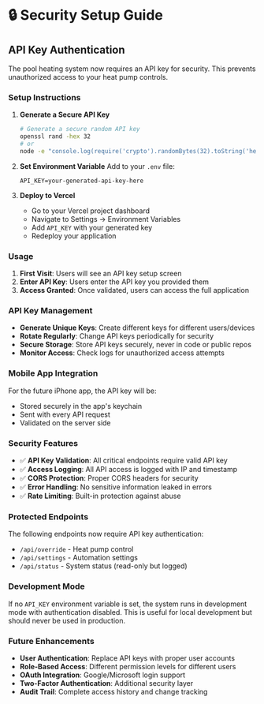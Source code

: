 # 🔒 Security Setup Guide

## API Key Authentication

The pool heating system now requires an API key for security. This prevents unauthorized access to your heat pump controls.

### Setup Instructions

1. **Generate a Secure API Key**
   ```bash
   # Generate a secure random API key
   openssl rand -hex 32
   # or
   node -e "console.log(require('crypto').randomBytes(32).toString('hex'))"
   ```

2. **Set Environment Variable**
   Add to your `.env` file:
   ```env
   API_KEY=your-generated-api-key-here
   ```

3. **Deploy to Vercel**
   - Go to your Vercel project dashboard
   - Navigate to Settings → Environment Variables
   - Add `API_KEY` with your generated key
   - Redeploy your application

### Usage

1. **First Visit**: Users will see an API key setup screen
2. **Enter API Key**: Users enter the API key you provided them
3. **Access Granted**: Once validated, users can access the full application

### API Key Management

- **Generate Unique Keys**: Create different keys for different users/devices
- **Rotate Regularly**: Change API keys periodically for security
- **Secure Storage**: Store API keys securely, never in code or public repos
- **Monitor Access**: Check logs for unauthorized access attempts

### Mobile App Integration

For the future iPhone app, the API key will be:
- Stored securely in the app's keychain
- Sent with every API request
- Validated on the server side

### Security Features

- ✅ **API Key Validation**: All critical endpoints require valid API key
- ✅ **Access Logging**: All API access is logged with IP and timestamp
- ✅ **CORS Protection**: Proper CORS headers for security
- ✅ **Error Handling**: No sensitive information leaked in errors
- ✅ **Rate Limiting**: Built-in protection against abuse

### Protected Endpoints

The following endpoints now require API key authentication:
- `/api/override` - Heat pump control
- `/api/settings` - Automation settings
- `/api/status` - System status (read-only but logged)

### Development Mode

If no `API_KEY` environment variable is set, the system runs in development mode with authentication disabled. This is useful for local development but should never be used in production.

### Future Enhancements

- **User Authentication**: Replace API keys with proper user accounts
- **Role-Based Access**: Different permission levels for different users
- **OAuth Integration**: Google/Microsoft login support
- **Two-Factor Authentication**: Additional security layer
- **Audit Trail**: Complete access history and change tracking
